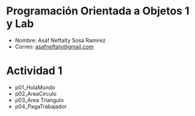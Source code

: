 # Programación Orientada a Objetos 1 y Lab

- Nombre: Asaf Neftalty Sosa Ramírez 
- Correo: asafneftaly@gmail.com

# Actividad 1
- p01_HolaMundo
- p02_AreaCirculo
- p03_Area Triangulo 
- p04_PagaTrabajador
